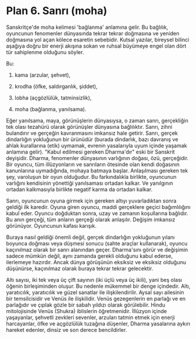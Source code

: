 # Plan 6. Sanrı (moha)

Sanskritçe'de moha kelimesi 'bağlanma' anlamına gelir. Bu bağlılık, oyuncunun fenomenler dünyasında tekrar tekrar doğmasına ve yeniden doğmasına yol açan kölece esaretin sebebidir. Kutsal yazılar, bireysel bilinci aşağıya doğru bir enerji akışına sokan ve ruhsal büyümeye engel olan dört tür sahiplenme olduğunu söyler.

Bu:

1. kama (arzular, şehvet),

2. krodha (öfke, saldırganlık, şiddet),

3. lobha (açgözlülük, tatminsizlik),

4. moha (bağlanma, yanılsama).

Eğer yanılsama, maya, görünüşlerin dünyasıysa, o zaman sanrı, gerçekliğin tek olası tezahürü olarak görünüşler dünyasına bağlılıktır. Sanrı, zihni bulandırır ve gerçeğin kavranmasını imkansız hale getirir. Sanrı, gerçek dindarlığın yokluğunun bir ürünüdür (burada dindarlık, bazı davranış ve ahlak kurallarına (etik) uymamak, evrenin yasalarıyla uyum içinde yaşamak anlamına gelir). "Kabul edilmesi gereken Dharma'dır" eski bir Sanskrit deyişidir. Dharma, fenomenler dünyasının varlığının doğası, özü, gerçeğidir. Bir oyuncu, tüm illüzyonların ve sanrıların ötesinde olan kendi doğasının kanunlarına uymadığında, mohaya batmaya başlar. Anlaşılması gereken tek şey, varoluşun bir oyun olduğudur. Bu farkındalıkla birlikte, oyuncunun varlığını kendisinin yönettiği yanılsaması ortadan kalkar. Ve yanılgının ortadan kalkmasıyla birlikte negatif karma da ortadan kalkar.

Sanrı, oyuncunun oyuna girmek için gereken altıyı yuvarladıktan sonra geldiği ilk karedir. Oyuna giren oyuncu, maddi gerçeklere geçici bağımlılığını kabul eder. Oyuncu doğduktan sonra, uzay ve zamanın koşullarına bağlıdır. Bu anın gerçeği, tüm anların gerçeği olarak anlaşılır. Değişim imkansız görünüyor. Oyuncunun kafası karışık.

Buraya nasıl geldiği önemli değil, gerçek dindarlığın yokluğunun yılanı boyunca doğması veya düşmesi sonucu (sahte araçlar kullanarak), oyuncu kaçınılmaz olarak bir sanrı alanından geçer. Dharma'sını görür ve değişimin sadece mümkün değil, aynı zamanda gerekli olduğunu kabul ederse, ilerlemeye hazırdır. Ancak dünya görüşünün eksiksiz ve eksiksiz olduğunu düşünürse, kaçınılmaz olarak buraya tekrar tekrar gelecektir.

Altı sayısı, iki tek veya üç çift sayının (iki üçlü veya üç ikili), yani beş olası öğenin birleşiminden oluşur. Bu nedenle mükemmel bir denge içindedir. Altı, yaratıcılık, yaratıcılık ve güzel sanatlar ile ilişkilendirilir. Aysal sayı ailesinin bir temsilcisidir ve Venüs ile ilişkilidir. Venüs gezegenlerin en parlağı ve en parlağıdır ve çıplak gözle bir sabah yıldızı olarak görülebilir. Hindu mitolojisinde Venüs (Shukra) iblislerin öğretmenidir. İllüzyon içinde yaşayanlar, şehvetli zevkleri sevenler, arzuları tatmin etmek için enerji harcayanlar, öfke ve açgözlülük tuzağına düşenler, Dharma yasalarına aykırı hareket edenler, dinsiz ve son derece bencildirler.
